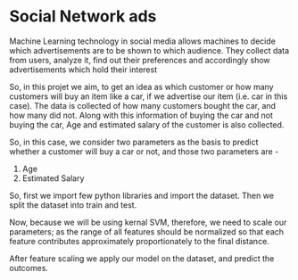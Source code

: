 # Social Network ads

Machine Learning technology in social media allows machines to decide which advertisements are to be shown to which audience. They collect data from 
users, analyze it, find out their preferences and accordingly show advertisements which hold their interest


So, in this projet we aim, to get an idea as which customer or how many customers will buy an item like a car, if we advertise our item (i.e. car in this case).
The data is collected of how many customers bought the car, and how many did not.
Along with this information of buying the car and not buying the car, Age and estimated salary of the customer is also collected.

So, in this case, we consider two parameters as the basis to predict whether a customer will buy a car or not, and those two parameters are -

1. Age 
1. Estimated Salary

So, first we import few python libraries and import the dataset.
Then we split the dataset into train and test.

Now, because we will be using kernal SVM, therefore, we need to scale our parameters; as the range of all features should be normalized so that each feature contributes approximately proportionately to the final distance.

After feature scaling we apply our model on the dataset, and predict the outcomes.

